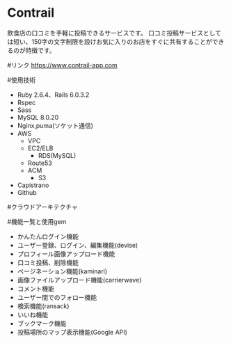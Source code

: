# Contrail

飲食店の口コミを手軽に投稿できるサービスです。
口コミ投稿サービスとしては短い、150字の文字制限を設けお気に入りのお店をすぐに共有することができるのが特徴です。

#リンク
https://www.contrail-app.com

#使用技術
- Ruby 2.6.4、Rails 6.0.3.2
- Rspec
- Sass
- MySQL 8.0.20
- Nginx,puma(ソケット通信)
- AWS
	- VPC
	- EC2/ELB
        - RDS(MySQL)
	- Route53
	- ACM
        - S3
- Capistrano
- Github

#クラウドアーキテクチャ

#機能一覧と使用gem
- かんたんログイン機能
- ユーザー登録、ログイン、編集機能(devise)
- プロフィール画像アップロード機能
- 口コミ投稿、削除機能
- ページネーション機能(kaminari)
- 画像ファイルアップロード機能(carrierwave)
- コメント機能
- ユーザー間でのフォロー機能
- 検索機能(ransack)
- いいね機能
- ブックマーク機能
- 投稿場所のマップ表示機能(Google API)


